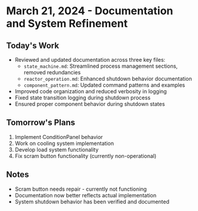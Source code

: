 # March 21, 2024 - Documentation and System Refinement

## Today's Work
- Reviewed and updated documentation across three key files:
  - `state_machine.md`: Streamlined process management sections, removed redundancies
  - `reactor_operation.md`: Enhanced shutdown behavior documentation
  - `component_pattern.md`: Updated command patterns and examples
- Improved code organization and reduced verbosity in logging
- Fixed state transition logging during shutdown process
- Ensured proper component behavior during shutdown states

## Tomorrow's Plans
1. Implement ConditionPanel behavior
2. Work on cooling system implementation
3. Develop load system functionality
4. Fix scram button functionality (currently non-operational)

## Notes
- Scram button needs repair - currently not functioning
- Documentation now better reflects actual implementation
- System shutdown behavior has been verified and documented 